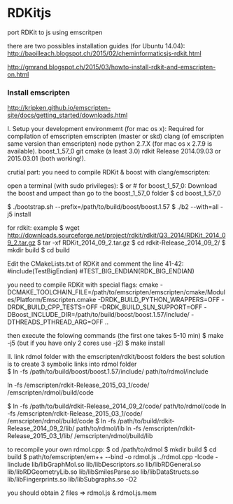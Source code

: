 # RDKitjs
port RDKit to js using emscritpen

there are two possibles installation guides (for Ubuntu 14.04):
http://baoilleach.blogspot.ch/2015/02/cheminformaticsjs-rdkit.html

http://gmrand.blogspot.ch/2015/03/howto-install-rdkit-and-emscripten-on.html

### Install emscripten
http://kripken.github.io/emscripten-site/docs/getting_started/downloads.html


I. Setup your development environmemt (for mac os x):
Required for compilation of emscripten
emscripten (master or skd)
clang (of emscripten same version than emscripten)
node 
python 2.7.X (for mac os x 2.7.9 is available).
boost_1_57_0
git
cmake (a least 3.0)
rdkit Release 2014.09.03 or 2015.03.01 (both working!).

crutial part: you need to compile RDKit & boost with clang/emscripten:

open a terminal (with sudo privileges):  $ or # 
for boost_1_57_0: 
Download the boost and umpact than go to the boost_1_57_0 folder
$ cd boost_1_57_0


$ ./bootstrap.sh --prefix=/path/to/build/boost/boost.1.57
$ ./b2 --with=all -j5 install 

for rdkit:
example 
$ wget http://downloads.sourceforge.net/project/rdkit/rdkit/Q3_2014/RDKit_2014_09_2.tar.gz
$ tar -xf RDKit_2014_09_2.tar.gz 
$ cd rdkit-Release_2014_09_2/
$ mkdir build
$ cd build

Edit the CMakeLists.txt of RDKit and comment the line 41-42:
   #include(TestBigEndian)
   #TEST_BIG_ENDIAN(RDK_BIG_ENDIAN)


you need to compile RDKit with special flags:
cmake  -DCMAKE_TOOLCHAIN_FILE=/path/to/emscripten/emscripten/cmake/Modules/Platform/Emscripten.cmake -DRDK_BUILD_PYTHON_WRAPPERS=OFF -DRDK_BUILD_CPP_TESTS=OFF -DRDK_BUILD_SLN_SUPPORT=OFF -DBoost_INCLUDE_DIR=/path/to/build/boost/boost.1.57/include/  -DTHREADS_PTHREAD_ARG=OFF ..

then execute the folowing commands (the first one takes 5-10 min)
$ make -j5 (but if you have only 2 cores use -j2)
$ make install

II. link rdmol folder with the emscripten/rdkit/boost folders
the best solution is to create 3 symbolic links into rdmol folder  
$ ln -fs /path/to/build/boost/boost.1.57/include/ path/to/rdmol/include

ln -fs /emscripten/rdkit-Release_2015_03_1/code/ /emscripten/rdmol/build/code

$ ln -fs /path/to/build/rdkit-Release_2014_09_2/code/ path/to/rdmol/code
ln -fs /emscripten/rdkit-Release_2015_03_1/code/ /emscripten/rdmol/build/code
$ ln -fs /path/to/build/rdkit-Release_2014_09_2/lib/ path/to/rdmol/lib
ln -fs /emscripten/rdkit-Release_2015_03_1/lib/ /emscripten/rdmol/build/lib

to recompile your own rdmol.cpp:
$ cd /path/to/rdmol
$ mkdir build
$ cd build
$ path/to/emscripten/em++  --bind -o rdmol.js ../rdmol.cpp -Icode -Iinclude lib/libGraphMol.so lib/libDescriptors.so lib/libRDGeneral.so lib/libRDGeometryLib.so lib/libSmilesParse.so lib/libDataStructs.so lib/libFingerprints.so lib/libSubgraphs.so  -O2 

you should obtain 2 files => rdmol.js & rdmol.js.mem















